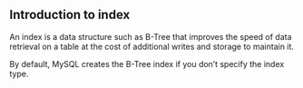 ## Introduction to index
An index is a data structure such as B-Tree that improves the speed of data retrieval on a table at the cost of additional writes and storage to maintain it.

By default, MySQL creates the B-Tree index if you don’t specify the index type.